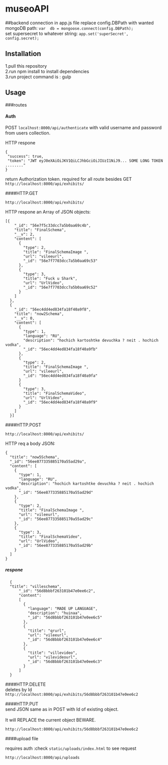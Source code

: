 
# museoAPI

##backend connection
in app.js file replace config.DBPath with wanted mongoDB path: 
`var  db = mongoose.connect(config.DBPath);` <br/>
set supersecret to whatever string:
`app.set('superSecret', config.secret);`


## Installation
1.pull this repository<br />
2.run npm install to install dependencies<br />
3.run project command is : gulp<br />
## Usage
###routes

#### Auth

POST  `localhost:8000/api/authenticate` with valid username and password from users collection.

HTTP respone 
 ```
{
  "success": true,
  "token": "JWT eyJ0eXAiOiJKV1QiLCJhbGciOiJIUzI1NiJ9... SOME LONG TOKEN ........"
}
```
return Authorization token. required for all route besides GET `http://localhost:8000/api/exhibits/`

####HTTP.GET <br />

`http://localhost:8000/api/exhibits/`

HTTP respone an Array of JSON objects:
``` 
[{
    "_id": "56e7f5c33dcc7a5b0aa69c4b",
    "title": "FinalSchema",
    "__v": 2,
    "content": [
      {
        "type": 2,
        "title": "FinalSchemaImage ",
        "url": "vileeurl",
        "_id": "56e7f7703dcc7a5b0aa69c53"
      },
      {
        "type": 3,
        "title": "Fuck u Shark",
        "url": "UrlVideo",
        "_id": "56e7f7703dcc7a5b0aa69c52"
      }
    ]
  },
  {
    "_id": "56ec4dd4ed834fa18f40a9f8",
    "title": "now2Schema",
    "__v": 0,
    "content": [
      {
        "type": 1,
        "language": "RU",
        "description": "hochich kartoshtke devuchka ? neit . hochich vodka",
        "_id": "56ec4dd4ed834fa18f40a9fb"
      },
      {
        "type": 2,
        "title": "FinalSchemaImage ",
        "url": "vileeurl",
        "_id": "56ec4dd4ed834fa18f40a9fa"
      }
      {
        "type": 3,
        "title": "FinalSchemaVideo",
        "url": "UrlVideo",
        "_id": "56ec4dd4ed834fa18f40a9f9"
      }
    ]
  }]
  ```

####HTTP.POST <br />

`http://localhost:8000/api/exhibits/`

HTTP req a body JSON:
```
{
  "title": "now5Schema",
  "_id": "56ee877335885170a55ad29a",
  "content": [
    {
      "type": 1,
      "language": "RU",
      "description": "hochich kartoshtke devuchka ? neit . hochich vodka",
      "_id": "56ee877335885170a55ad29d"
    },
    {
      "type": 2,
      "title": "FinalSchemaImage ",
      "url": "vileeurl",
      "_id": "56ee877335885170a55ad29c"
    },
    {
      "type": 3,
      "title": "FinalSchemaVideo",
      "url": "UrlVideo",
      "_id": "56ee877335885170a55ad29b"
    }
  ]
}
```
##### respone <br />

      {
      "title": "villeschema",
          "_id": "56d8bbbf263101b47e0ee6c2",
          "content": 
          [
            {
              "language": "MADE UP LANGUAGE",
              "description": "huinaa",
              "_id": "56d8bbbf263101b47e0ee6c5"
            },
            {
              "title": "qrurl",
              "url": "vileeurl",
              "_id": "56d8bbbf263101b47e0ee6c4"
            },
            {
              "title": "villevideo",
              "url": "vilevideourl",
              "_id": "56d8bbbf263101b47e0ee6c3"
            }
          ]
      }    

####HTTP.DELETE <br />
deletes by Id<br/>
`http://localhost:8000/api/exhibits/56d8bbbf263101b47e0ee6c2`

####HTTP.PUT <br />
send JSON same as in POST with Id of existing object.  
<br/>
It will REPLACE the current object BEWARE.

`http://localhost:8000/api/exhibits/56d8bbbf263101b47e0ee6c2`

####upload file
 
 requires auth :check `static/uploads/index.html` to see request
 
`http://localhost:8000/api/uploads`

